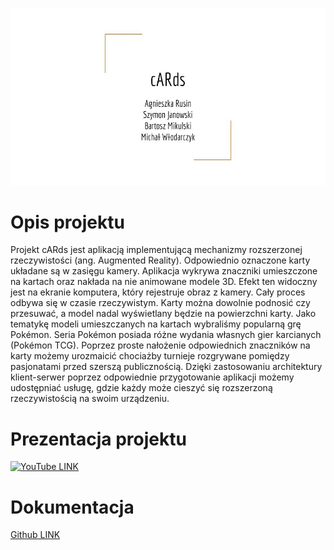 ![alt text](https://raw.githubusercontent.com/AxolotlOfConflagration/cARds/master/README_files/1.jpg)
# Opis projektu
Projekt cARds jest aplikacją implementującą mechanizmy rozszerzonej rzeczywistości (ang. Augmented Reality). Odpowiednio oznaczone karty układane są w zasięgu kamery. Aplikacja wykrywa znaczniki umieszczone na kartach oraz nakłada na nie animowane modele 3D. Efekt ten widoczny jest na ekranie komputera, który rejestruje obraz z kamery. Cały proces odbywa się w czasie rzeczywistym. Karty można dowolnie podnosić czy przesuwać, a model nadal wyświetlany będzie na powierzchni karty. 
Jako tematykę modeli umieszczanych na kartach wybraliśmy popularną grę Pokémon. Seria Pokémon posiada różne wydania własnych gier karcianych (Pokémon TCG). Poprzez proste nałożenie odpowiednich znaczników na karty  możemy urozmaicić chociażby turnieje rozgrywane pomiędzy pasjonatami przed szerszą publicznością. Dzięki zastosowaniu architektury klient-serwer poprzez odpowiednie przygotowanie aplikacji możemy udostępniać usługę, gdzie każdy może cieszyć się rozszerzoną rzeczywistością na swoim urządzeniu.

# Prezentacja projektu
[![YouTube LINK](https://img.youtube.com/vi/849jNxuCtvg/0.jpg)](https://www.youtube.com/watch?v=849jNxuCtvg&feature=youtu.be)

# Dokumentacja
[Github LINK](https://github.com/AxolotlOfConflagration/cARds/blob/master/dokumentacja_cARds.pdf "Github - cARds Documentation")
